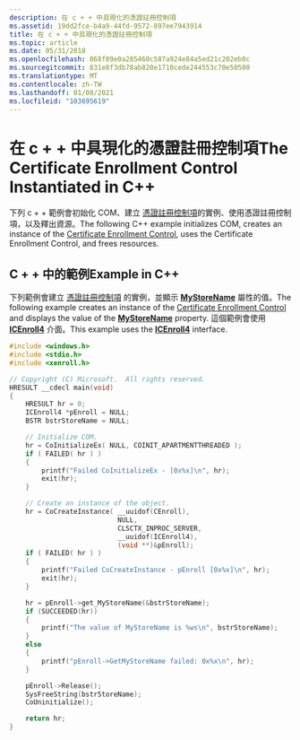 ```yaml
---
description: 在 c + + 中具現化的憑證註冊控制項
ms.assetid: 19dd2fce-b4a9-44fd-9572-897ee7943914
title: 在 c + + 中具現化的憑證註冊控制項
ms.topic: article
ms.date: 05/31/2018
ms.openlocfilehash: 868f89e0a285460c587a924e84a5ed21c202eb0c
ms.sourcegitcommit: 831e8f3db78ab820e1710cede244553c70e50500
ms.translationtype: MT
ms.contentlocale: zh-TW
ms.lasthandoff: 01/08/2021
ms.locfileid: "103695619"
---
```

# <a name="the-certificate-enrollment-control-instantiated-in-c"></a><span data-ttu-id="2d47a-103">在 c + + 中具現化的憑證註冊控制項</span><span class="sxs-lookup"><span data-stu-id="2d47a-103">The Certificate Enrollment Control Instantiated in C++</span></span>

<span data-ttu-id="2d47a-104">下列 c + + 範例會初始化 COM、建立 [憑證註冊控制項](certificate-enrollment-control.md)的實例、使用憑證註冊控制項，以及釋出資源。</span><span class="sxs-lookup"><span data-stu-id="2d47a-104">The following C++ example initializes COM, creates an instance of the [Certificate Enrollment Control](certificate-enrollment-control.md), uses the Certificate Enrollment Control, and frees resources.</span></span>

## <a name="example-in-c"></a><span data-ttu-id="2d47a-105">C + + 中的範例</span><span class="sxs-lookup"><span data-stu-id="2d47a-105">Example in C++</span></span>

<span data-ttu-id="2d47a-106">下列範例會建立 [憑證註冊控制項](certificate-enrollment-control.md) 的實例，並顯示 [**MyStoreName**](/windows/win32/api/xenroll/nf-xenroll-icenroll-get_mystorename) 屬性的值。</span><span class="sxs-lookup"><span data-stu-id="2d47a-106">The following example creates an instance of the [Certificate Enrollment Control](certificate-enrollment-control.md) and displays the value of the [**MyStoreName**](/windows/win32/api/xenroll/nf-xenroll-icenroll-get_mystorename) property.</span></span> <span data-ttu-id="2d47a-107">這個範例會使用 [**ICEnroll4**](/windows/desktop/api/Xenroll/nn-xenroll-icenroll4) 介面。</span><span class="sxs-lookup"><span data-stu-id="2d47a-107">This example uses the [**ICEnroll4**](/windows/desktop/api/Xenroll/nn-xenroll-icenroll4) interface.</span></span>


```C++
#include <windows.h>
#include <stdio.h>
#include <xenroll.h>

// Copyright (C) Microsoft.  All rights reserved.
HRESULT __cdecl main(void)
{
    HRESULT hr = 0;
    ICEnroll4 *pEnroll = NULL;
    BSTR bstrStoreName = NULL;

    // Initialize COM.
    hr = CoInitializeEx( NULL, COINIT_APARTMENTTHREADED );
    if ( FAILED( hr ) )
    {
        printf("Failed CoInitializeEx - [0x%x]\n", hr);
        exit(hr);
    }

    // Create an instance of the object.
    hr = CoCreateInstance( __uuidof(CEnroll),
                           NULL,
                           CLSCTX_INPROC_SERVER,
                           __uuidof(ICEnroll4),
                           (void **)&pEnroll);
    if ( FAILED( hr ) )
    {
        printf("Failed CoCreateInstance - pEnroll [0x%x]\n", hr);
        exit(hr);
    }

    hr = pEnroll->get_MyStoreName(&bstrStoreName);
    if (SUCCEEDED(hr))
    {
        printf("The value of MyStoreName is %ws\n", bstrStoreName);
    }
    else
    {
        printf("pEnroll->GetMyStoreName failed: 0x%x\n", hr);
    }

    pEnroll->Release();
    SysFreeString(bstrStoreName);
    CoUninitialize();

    return hr;
}
```



 

 
